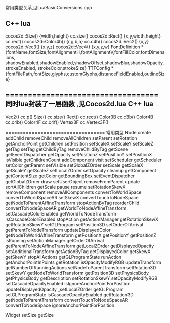 ﻿常用类型关系,见LuaBasicConversions.cpp

C++									lua
--------------------------------------------------------------
cocos2d::Size()				{width,height}				cc.size()
cocos2d::Rect()				{x,y,width,height}		cc.rect()
cocos2d::Color4b()		{r,g,b,a}						cc.c4b()
cocos2d::Vec2()			{x,y}								
cocos2d::Vec3()			{x,y,z}
cocos2d::Vec4()			{x,y,z,w}
FontDefinition *				{fontName,fontSize,fontAlignmentH,fontAlignmentV,fontFillColor,fontDimensions,
										shadowEnabled,shadowEnabled,shadowOffset,shadowBlur,shadowOpacity,strokeEnabled,
										strokeColor,strokeSize}
TTFConfig *					{fontFilePath,fontSize,glyphs,customGlyphs,distanceFieldEnabled,outlineSize}

==================================
同时lua封装了一层函数 ,见Cocos2d.lua
C++						lua
--------------------------------------------------------------
Vec2()					cc.p()
Size()					cc.size()
Rect()					cc.rect()
Color3B				cc.c3b()
Color4B				cc.c4b()
Color4F				cc.c4f()
Vertex3F			cc.Vertex3F()

==================================
常用类型
Node
	create
	addChild
	removeChild
	removeAllChildren
	setParent
	setRotation
	getAnchorPoint
	getChildren
	setPosition
	setScaleX
	setScaleY
	setScaleZ
	getTag
	setTag
	getChildByTag
	removeChildByTag
	getScene
	getEventDispatcher
	getOpacity
	setPositionZ
	setPositionY
	setPositionX
	isVisible
	getChildrenCount
	addComponent
	visit
	setScheduler
	getScheduler
	setColor
	getParent
	setVisible
	setGlobalZOrder
	setScale
	getScaleX
	getScaleY
	getScaleZ
	setLocalZOrder
	setOpacity
	cleanup
	getComponent
	getContentSize
	getColor
	getBoundingBox
	setEventDispatcher
	getGlobalZOrder
	draw
	setUserObject
	removeFromParent
	update
	sortAllChildren
	getScale
	pause
	resume
	setRotationSkewX
	removeComponent
	removeAllComponents
	convertToWorldSpace
	convertToWorldSpaceAR
	setSkewX
	convertTouchToNodeSpace
	getNodeToParentAffineTransform
	stopActionByTag
	reorderChild
	convertToNodeSpaceAR
	getWorldToNodeAffineTransform
	setCascadeColorEnabled
	getWorldToNodeTransform
	isCascadeColorEnabled
	stopAction
	getActionManager
	getRotationSkewX
	getRotationSkewY
	setGLProgram
	setPosition3D
	setOrderOfArrival
	getParentToNodeTransform
	updateDisplayedColor
	getNodeToWorldAffineTransform
	getPositionX
	getPositionY
	getPositionZ
	isRunning
	setActionManager
	getOrderOfArrival
	getParentToNodeAffineTransform
	getLocalZOrder
	getDisplayedOpacity
	setAdditionalTransform
	getActionByTag
	getDisplayedColor
	getSkewX
	getSkewY
	stopAllActions
	getGLProgramState
	runAction
	getAnchorPointInPoints
	getRotation
	isOpacityModifyRGB
	updateTransform
	getNumberOfRunningActions
	setNodeToParentTransform
	setRotation3D
	setSkewY
	getNodeToWorldTransform
	getPosition3D
	setPhysicsBody
	getPhysicsBody
	getDescription
	setRotationSkewY
	setOpacityModifyRGB
	setCascadeOpacityEnabled
	isIgnoreAnchorPointForPosition
	updateDisplayedOpacity
	_setLocalZOrder
	getGLProgram
	setGLProgramState
	isCascadeOpacityEnabled
	getRotation3D
	getNodeToParentTransform
	convertTouchToNodeSpaceAR
	convertToNodeSpace
	ignoreAnchorPointForPosition
	
Widget
	setSize
	getSize